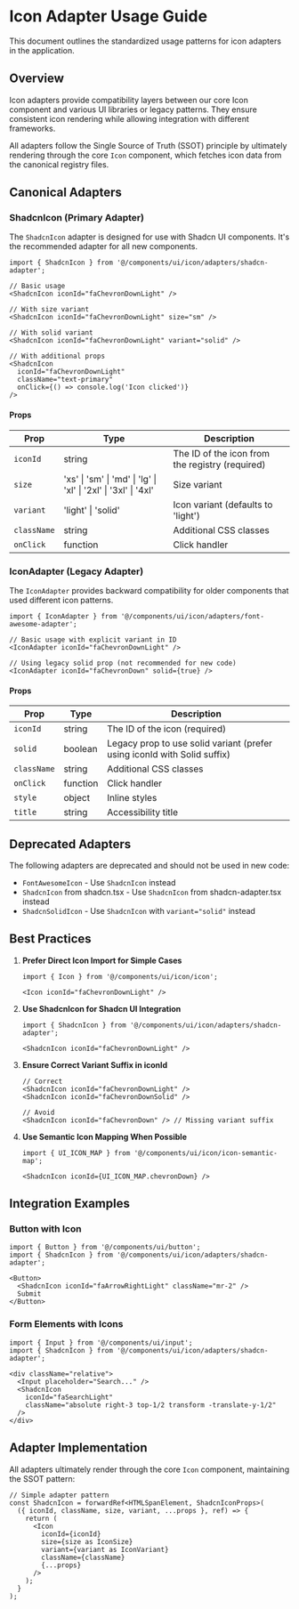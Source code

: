 # Icon Adapter Usage Guide

This document outlines the standardized usage patterns for icon adapters in the application.

## Overview

Icon adapters provide compatibility layers between our core Icon component and various UI libraries or legacy patterns. They ensure consistent icon rendering while allowing integration with different frameworks.

All adapters follow the Single Source of Truth (SSOT) principle by ultimately rendering through the core `Icon` component, which fetches icon data from the canonical registry files.

## Canonical Adapters

### ShadcnIcon (Primary Adapter)

The `ShadcnIcon` adapter is designed for use with Shadcn UI components. It's the recommended adapter for all new components.

```tsx
import { ShadcnIcon } from '@/components/ui/icon/adapters/shadcn-adapter';

// Basic usage
<ShadcnIcon iconId="faChevronDownLight" />

// With size variant
<ShadcnIcon iconId="faChevronDownLight" size="sm" />

// With solid variant
<ShadcnIcon iconId="faChevronDownLight" variant="solid" />

// With additional props
<ShadcnIcon 
  iconId="faChevronDownLight"
  className="text-primary"
  onClick={() => console.log('Icon clicked')}
/>
```

#### Props

| Prop | Type | Description |
|------|------|-------------|
| `iconId` | string | The ID of the icon from the registry (required) |
| `size` | 'xs' \| 'sm' \| 'md' \| 'lg' \| 'xl' \| '2xl' \| '3xl' \| '4xl' | Size variant |
| `variant` | 'light' \| 'solid' | Icon variant (defaults to 'light') |
| `className` | string | Additional CSS classes |
| `onClick` | function | Click handler |

### IconAdapter (Legacy Adapter)

The `IconAdapter` provides backward compatibility for older components that used different icon patterns.

```tsx
import { IconAdapter } from '@/components/ui/icon/adapters/font-awesome-adapter';

// Basic usage with explicit variant in ID
<IconAdapter iconId="faChevronDownLight" />

// Using legacy solid prop (not recommended for new code)
<IconAdapter iconId="faChevronDown" solid={true} />
```

#### Props

| Prop | Type | Description |
|------|------|-------------|
| `iconId` | string | The ID of the icon (required) |
| `solid` | boolean | Legacy prop to use solid variant (prefer using iconId with Solid suffix) |
| `className` | string | Additional CSS classes |
| `onClick` | function | Click handler |
| `style` | object | Inline styles |
| `title` | string | Accessibility title |

## Deprecated Adapters

The following adapters are deprecated and should not be used in new code:

- `FontAwesomeIcon` - Use `ShadcnIcon` instead
- `ShadcnIcon` from shadcn.tsx - Use `ShadcnIcon` from shadcn-adapter.tsx instead
- `ShadcnSolidIcon` - Use `ShadcnIcon` with `variant="solid"` instead

## Best Practices

1. **Prefer Direct Icon Import for Simple Cases**
   ```tsx
   import { Icon } from '@/components/ui/icon/icon';
   
   <Icon iconId="faChevronDownLight" />
   ```

2. **Use ShadcnIcon for Shadcn UI Integration**
   ```tsx
   import { ShadcnIcon } from '@/components/ui/icon/adapters/shadcn-adapter';
   
   <ShadcnIcon iconId="faChevronDownLight" />
   ```

3. **Ensure Correct Variant Suffix in iconId**
   ```tsx
   // Correct
   <ShadcnIcon iconId="faChevronDownLight" />
   <ShadcnIcon iconId="faChevronDownSolid" />
   
   // Avoid
   <ShadcnIcon iconId="faChevronDown" /> // Missing variant suffix
   ```

4. **Use Semantic Icon Mapping When Possible**
   ```tsx
   import { UI_ICON_MAP } from '@/components/ui/icon/icon-semantic-map';
   
   <ShadcnIcon iconId={UI_ICON_MAP.chevronDown} />
   ```

## Integration Examples

### Button with Icon

```tsx
import { Button } from '@/components/ui/button';
import { ShadcnIcon } from '@/components/ui/icon/adapters/shadcn-adapter';

<Button>
  <ShadcnIcon iconId="faArrowRightLight" className="mr-2" />
  Submit
</Button>
```

### Form Elements with Icons

```tsx
import { Input } from '@/components/ui/input';
import { ShadcnIcon } from '@/components/ui/icon/adapters/shadcn-adapter';

<div className="relative">
  <Input placeholder="Search..." />
  <ShadcnIcon 
    iconId="faSearchLight" 
    className="absolute right-3 top-1/2 transform -translate-y-1/2" 
  />
</div>
```

## Adapter Implementation

All adapters ultimately render through the core `Icon` component, maintaining the SSOT pattern:

```tsx
// Simple adapter pattern
const ShadcnIcon = forwardRef<HTMLSpanElement, ShadcnIconProps>(
  ({ iconId, className, size, variant, ...props }, ref) => {
    return (
      <Icon
        iconId={iconId}
        size={size as IconSize}
        variant={variant as IconVariant}
        className={className}
        {...props}
      />
    );
  }
);
``` 